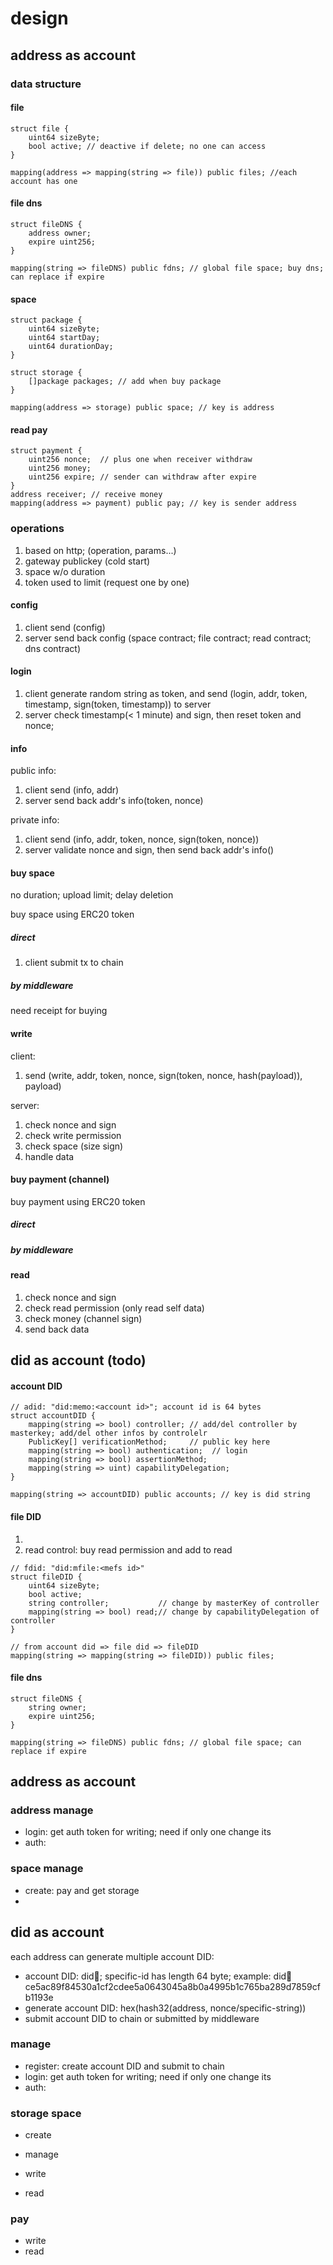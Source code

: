 # design

## address as account

### data structure

#### file

```sol
struct file {
    uint64 sizeByte;
    bool active; // deactive if delete; no one can access
} 

mapping(address => mapping(string => file)) public files; //each account has one
```

#### file dns

```sol
struct fileDNS {
    address owner;
    expire uint256;
}

mapping(string => fileDNS) public fdns; // global file space; buy dns; can replace if expire
```

#### space

```sol
struct package {
    uint64 sizeByte;
    uint64 startDay;
    uint64 durationDay; 
}

struct storage {
    []package packages; // add when buy package
}

mapping(address => storage) public space; // key is address
```

#### read pay

```sol
struct payment {
    uint256 nonce;  // plus one when receiver withdraw
    uint256 money;  
    uint256 expire; // sender can withdraw after expire  
}
address receiver; // receive money 
mapping(address => payment) public pay; // key is sender address
```

### operations

1. based on http; (operation, params...)
2. gateway publickey (cold start)
3. space w/o duration
4. token used to limit (request one by one)

#### config

1. client send (config)
2. server send back config (space contract; file contract; read contract; dns contract)

#### login

1. client generate random string as token, and send (login, addr, token, timestamp, sign(token, timestamp)) to server
2. server check timestamp(< 1 minute) and sign, then reset token and nonce;

#### info

public info:
1. client send (info, addr)
2. server send back addr's info(token, nonce)

private info:
1. client send (info, addr, token, nonce, sign(token, nonce))
2. server validate nonce and sign, then send back addr's info()
  
#### buy space

no duration; upload limit; delay deletion

buy space using ERC20 token

##### direct

1. client submit tx to chain

##### by middleware

need receipt for buying

#### write

client:
1. send (write, addr, token, nonce, sign(token, nonce, hash(payload)), payload)

server: 
1. check nonce and sign
2. check write permission
3. check space (size sign)
4. handle data

#### buy payment (channel)

buy payment using ERC20 token

##### direct

##### by middleware

#### read

1. check nonce and sign
2. check read permission (only read self data)
3. check money (channel sign)
4. send back data

## did as account (todo)

#### account DID

```sol
// adid: "did:memo:<account id>"; account id is 64 bytes
struct accountDID {
    mapping(string => bool) controller; // add/del controller by masterkey; add/del other infos by controlelr
    PublicKey[] verificationMethod;     // public key here
    mapping(string => bool) authentication;  // login 
    mapping(string => bool) assertionMethod;
    mapping(string => uint) capabilityDelegation;
}

mapping(string => accountDID) public accounts; // key is did string
```

#### file DID

1. 
2. read control: buy read permission and add to read 

```sol
// fdid: "did:mfile:<mefs id>"
struct fileDID {
    uint64 sizeByte;
    bool active;                 
    string controller;           // change by masterKey of controller 
    mapping(string => bool) read;// change by capabilityDelegation of controller
}

// from account did => file did => fileDID
mapping(string => mapping(string => fileDID)) public files;
```

#### file dns

```sol
struct fileDNS {
    string owner;
    expire uint256;
}

mapping(string => fileDNS) public fdns; // global file space; can replace if expire
```

## address as account

### address manage

+ login: get auth token for writing; need if only one change its
+ auth:


### space manage

+ create: pay and get storage 
+ 


## did as account
 



each address can generate multiple account DID:

+ account DID: did:memo:<specific-id>; specific-id has length 64 byte; example: did:memo:ce5ac89f84530a1cf2cdee5a0643045a8b0a4995b1c765ba289d7859cfb1193e
+ generate account DID: hex(hash32(address, nonce/specific-string))
+ submit account DID to chain or submitted by middleware

### manage

+ register: create account DID and submit to chain
+ login: get auth token for writing; need if only one change its
+ auth: 

### storage space  

+ create

+ manage
+ write
+ read

### pay

+ write
+ read